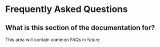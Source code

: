 <!-- SPDX-License-Identifier: CC-BY-4.0 -->

# Frequently Asked Questions



## What is this section of the documentation for?

This area will contain common FAQs in future


